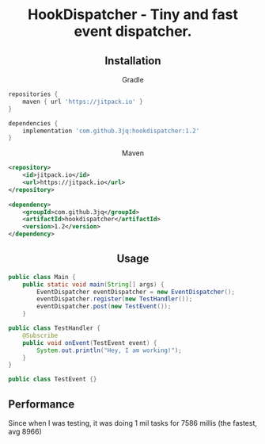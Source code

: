 <div align="center">

# HookDispatcher - Tiny and fast event dispatcher.

## Installation

Gradle
</div>

```groovy
repositories {
    maven { url 'https://jitpack.io' }
}

dependencies {
    implementation 'com.github.3jq:hookdispatcher:1.2'
}
```
<div align="center">

Maven
</div>

```xml
<repository>
    <id>jitpack.io</id>
    <url>https://jitpack.io</url>
</repository>
    
<dependency>
    <groupId>com.github.3jq</groupId>
    <artifactId>hookdispatcher</artifactId>
    <version>1.2</version>
</dependency>
```

<div align="center">

## Usage
</div>

```java
public class Main {
	public static void main(String[] args) {
		EventDispatcher eventDispatcher = new EventDispatcher();
		eventDispatcher.register(new TestHandler());
		eventDispatcher.post(new TestEvent());
	}

public class TestHandler {
	@Subscribe
	public void onEvent(TestEvent event) {
		System.out.println("Hey, I am working!");
	}
}

public class TestEvent {}
```

## Performance

Since when I was testing, it was doing 1 mil tasks for 7586 millis (the fastest, avg 8966)
